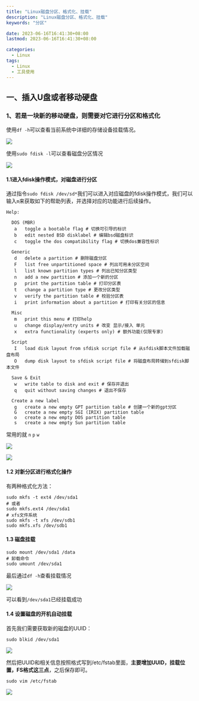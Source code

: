 ```yaml
---
title: "Linux磁盘分区、格式化、挂载"
description: "Linux磁盘分区、格式化、挂载"
keywords: "分区"

date: 2023-06-16T16:41:30+08:00
lastmod: 2023-06-16T16:41:30+08:00

categories:
  - Linux
tags:
  - Linux
  - 工具使用
---
```


## 一、插入U盘或者移动硬盘

### 1、若是一块新的移动硬盘，则需要对它进行分区和格式化

使用`df -h`可以查看当前系统中详细的存储设备挂载情况。

![](https://picture-czy.oss-cn-beijing.aliyuncs.com/homeWinDir/20210805205100.png#crop=0&crop=0&crop=1&crop=1&id=JI51K&originHeight=215&originWidth=709&originalType=binary&ratio=1&rotation=0&showTitle=false&status=done&style=none&title=)

使用`sudo fdisk -l`可以查看磁盘分区情况

![](https://picture-czy.oss-cn-beijing.aliyuncs.com/homeWinDir/20210805205421.png#crop=0&crop=0&crop=1&crop=1&id=bEiYc&originHeight=455&originWidth=712&originalType=binary&ratio=1&rotation=0&showTitle=false&status=done&style=none&title=)

#### 1.1进入fdisk操作模式，对磁盘进行分区

通过指令`sudo fdisk /dev/sd*`我们可以进入对应磁盘的fdisk操作模式，我们可以输入`m`来获取如下的帮助列表，并选择对应的功能进行后续操作。

```shell
Help:

  DOS (MBR)
   a   toggle a bootable flag # 切换可引导的标识
   b   edit nested BSD disklabel # 编辑bsd磁盘标识
   c   toggle the dos compatibility flag # 切换dos兼容性标识

  Generic
   d   delete a partition # 删除磁盘分区
   F   list free unpartitioned space # 列出可用未分区空间
   l   list known partition types # 列出已知分区类型
   n   add a new partition # 添加一个新的分区
   p   print the partition table # 打印分区表
   t   change a partition type # 更改分区类型
   v   verify the partition table # 校验分区表
   i   print information about a partition # 打印有关分区的信息

  Misc
   m   print this menu # 打印help
   u   change display/entry units # 改变 显示/接入 单元
   x   extra functionality (experts only) # 额外功能(仅限专家)

  Script
   I   load disk layout from sfdisk script file # 从sfdisk脚本文件加载磁盘布局
   O   dump disk layout to sfdisk script file # 将磁盘布局转储到sfdisk脚本文件

  Save & Exit
   w   write table to disk and exit # 保存并退出
   q   quit without saving changes # 退出不保存

  Create a new label
   g   create a new empty GPT partition table # 创建一个新的gpt分区
   G   create a new empty SGI (IRIX) partition table 
   o   create a new empty DOS partition table
   s   create a new empty Sun partition table
```

常用的就 `n` `p` `w`

![](https://picture-czy.oss-cn-beijing.aliyuncs.com/homeWinDir/20210805213558.png#crop=0&crop=0&crop=1&crop=1&id=qG78c&originHeight=407&originWidth=704&originalType=binary&ratio=1&rotation=0&showTitle=false&status=done&style=none&title=)

![](https://picture-czy.oss-cn-beijing.aliyuncs.com/homeWinDir/20210805213730.png#crop=0&crop=0&crop=1&crop=1&id=xGxO6&originHeight=149&originWidth=701&originalType=binary&ratio=1&rotation=0&showTitle=false&status=done&style=none&title=)

#### 1.2 对新分区进行格式化操作

有两种格式化方法：

```shell
sudo mkfs -t ext4 /dev/sda1
# 或者
sudo mkfs.ext4 /dev/sda1
# xfs文件系统
sudo mkfs -t xfs /dev/sdb1
sudo mkfs.xfs /dev/sdb1
```

#### 1.3 磁盘挂载

```shell
sudo mount /dev/sda1 /data
# 卸载命令
sudo umount /dev/sda1
```

最后通过`df -h`查看挂载情况

![](https://picture-czy.oss-cn-beijing.aliyuncs.com/homeWinDir/20210805211938.png#crop=0&crop=0&crop=1&crop=1&id=KCwA0&originHeight=235&originWidth=703&originalType=binary&ratio=1&rotation=0&showTitle=false&status=done&style=none&title=)

可以看到`/dev/sda1`已经挂载成功

#### 1.4 设置磁盘的开机自动挂载

首先我们需要获取新的磁盘的UUID：

```shell
sudo blkid /dev/sda1
```

![](https://picture-czy.oss-cn-beijing.aliyuncs.com/homeWinDir/20210805212111.png#crop=0&crop=0&crop=1&crop=1&id=Y6yq0&originHeight=69&originWidth=702&originalType=binary&ratio=1&rotation=0&showTitle=false&status=done&style=none&title=)

然后把UUID和相关信息按照格式写到/etc/fstab里面，**主要增加UUID，挂载位置，FS格式这三点**，之后保存即可。

```shell
sudo vim /etc/fstab
```

![](https://picture-czy.oss-cn-beijing.aliyuncs.com/homeWinDir/20210805212409.png#crop=0&crop=0&crop=1&crop=1&id=vtEZS&originHeight=160&originWidth=723&originalType=binary&ratio=1&rotation=0&showTitle=false&status=done&style=none&title=)
